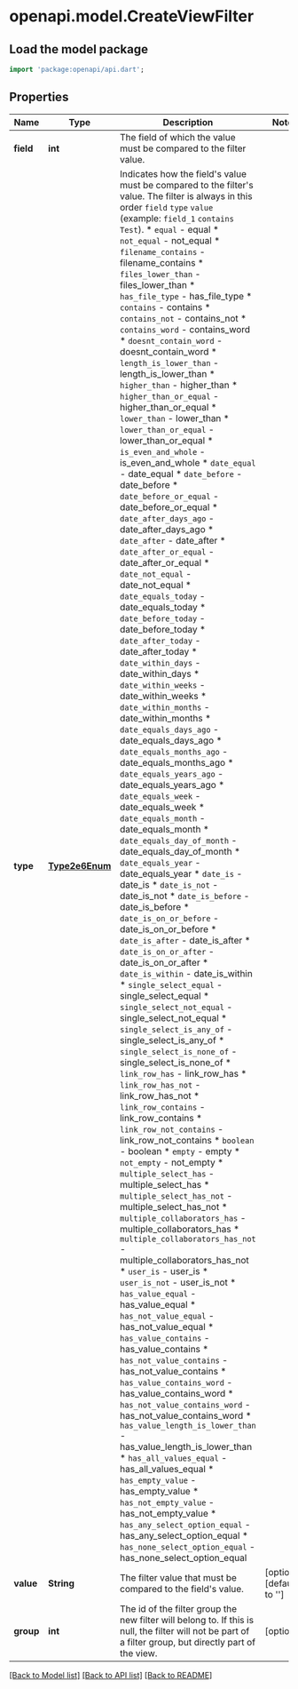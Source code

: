 # openapi.model.CreateViewFilter

## Load the model package
```dart
import 'package:openapi/api.dart';
```

## Properties
Name | Type | Description | Notes
------------ | ------------- | ------------- | -------------
**field** | **int** | The field of which the value must be compared to the filter value. | 
**type** | [**Type2e6Enum**](Type2e6Enum.md) | Indicates how the field's value must be compared to the filter's value. The filter is always in this order `field` `type` `value` (example: `field_1` `contains` `Test`).  * `equal` - equal * `not_equal` - not_equal * `filename_contains` - filename_contains * `files_lower_than` - files_lower_than * `has_file_type` - has_file_type * `contains` - contains * `contains_not` - contains_not * `contains_word` - contains_word * `doesnt_contain_word` - doesnt_contain_word * `length_is_lower_than` - length_is_lower_than * `higher_than` - higher_than * `higher_than_or_equal` - higher_than_or_equal * `lower_than` - lower_than * `lower_than_or_equal` - lower_than_or_equal * `is_even_and_whole` - is_even_and_whole * `date_equal` - date_equal * `date_before` - date_before * `date_before_or_equal` - date_before_or_equal * `date_after_days_ago` - date_after_days_ago * `date_after` - date_after * `date_after_or_equal` - date_after_or_equal * `date_not_equal` - date_not_equal * `date_equals_today` - date_equals_today * `date_before_today` - date_before_today * `date_after_today` - date_after_today * `date_within_days` - date_within_days * `date_within_weeks` - date_within_weeks * `date_within_months` - date_within_months * `date_equals_days_ago` - date_equals_days_ago * `date_equals_months_ago` - date_equals_months_ago * `date_equals_years_ago` - date_equals_years_ago * `date_equals_week` - date_equals_week * `date_equals_month` - date_equals_month * `date_equals_day_of_month` - date_equals_day_of_month * `date_equals_year` - date_equals_year * `date_is` - date_is * `date_is_not` - date_is_not * `date_is_before` - date_is_before * `date_is_on_or_before` - date_is_on_or_before * `date_is_after` - date_is_after * `date_is_on_or_after` - date_is_on_or_after * `date_is_within` - date_is_within * `single_select_equal` - single_select_equal * `single_select_not_equal` - single_select_not_equal * `single_select_is_any_of` - single_select_is_any_of * `single_select_is_none_of` - single_select_is_none_of * `link_row_has` - link_row_has * `link_row_has_not` - link_row_has_not * `link_row_contains` - link_row_contains * `link_row_not_contains` - link_row_not_contains * `boolean` - boolean * `empty` - empty * `not_empty` - not_empty * `multiple_select_has` - multiple_select_has * `multiple_select_has_not` - multiple_select_has_not * `multiple_collaborators_has` - multiple_collaborators_has * `multiple_collaborators_has_not` - multiple_collaborators_has_not * `user_is` - user_is * `user_is_not` - user_is_not * `has_value_equal` - has_value_equal * `has_not_value_equal` - has_not_value_equal * `has_value_contains` - has_value_contains * `has_not_value_contains` - has_not_value_contains * `has_value_contains_word` - has_value_contains_word * `has_not_value_contains_word` - has_not_value_contains_word * `has_value_length_is_lower_than` - has_value_length_is_lower_than * `has_all_values_equal` - has_all_values_equal * `has_empty_value` - has_empty_value * `has_not_empty_value` - has_not_empty_value * `has_any_select_option_equal` - has_any_select_option_equal * `has_none_select_option_equal` - has_none_select_option_equal | 
**value** | **String** | The filter value that must be compared to the field's value. | [optional] [default to '']
**group** | **int** | The id of the filter group the new filter will belong to. If this is null, the filter will not be part of a filter group, but directly part of the view. | [optional] 

[[Back to Model list]](../README.md#documentation-for-models) [[Back to API list]](../README.md#documentation-for-api-endpoints) [[Back to README]](../README.md)


